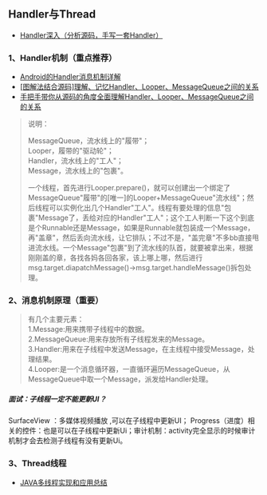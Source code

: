 ## Handler与Thread
- [Handler深入（分析源码，手写一套Handler）](https://www.jianshu.com/p/91aa90886347)


### 1、Handler机制（重点推荐）
- [Android的Handler消息机制详解](http://www.jianshu.com/p/c21a15aec3b1)
- [[图解法结合源码]理解、记忆Handler、Looper、MessageQueue之间的关系](http://blog.csdn.net/Shenpibaipao/article/details/70214927)
- [手把手带你从源码的角度全面理解Handler、Looper、MessageQueue之间的关系](http://blog.csdn.net/yang_song_song/article/details/76212532)

> 说明：
>
> MessageQueue，流水线上的"履带"；  
Looper，履带的"驱动轮"；  
Handler，流水线上的"工人"；  
Message，流水线上的"包裹"。  
>
> 一个线程，首先进行Looper.prepare()，就可以创建出一个绑定了MessageQueue"履带"的[唯一]的Looper+MessageQueue"流水线"；然后线程可以实例化出几个Handler"工人"。线程有要处理的信息"包裹"Message了，丢给对应的Handler"工人"；这个工人判断一下这个到底是个Runnable还是Message，如果是Runnable就包装成一个Message，再"盖章"，然后丢向流水线，让它排队；不过不是，"盖完章"不多bb直接甩进流水线。一个Message"包裹"到了流水线的队首，就要被拿出来，根据刚刚盖的章，各找各妈各回各家，该上哪上哪，然后进行msg.target.diapatchMessage()->msg.target.handleMessage()拆包处理。


### 2、消息机制原理（重要）
> 有几个主要元素：  
1.Message:用来携带子线程中的数据。  
2.MessageQueue:用来存放所有子线程发来的Message。  
3.Handler:用来在子线程中发送Message，在主线程中接受Message，处理结果。  
4.Looper:是一个消息循环器，一直循环遍历MessageQueue，从MessageQueue中取一个Message，派发给Handler处理。  

##### 面试：子线程一定不能更新UI？ 
SurfaceView ：多媒体视频播放 ,可以在子线程中更新UI； Progress（进度）相关的控件：也是可以在子线程中更新Ui；审计机制：activity完全显示的时候审计机制才会去检测子线程有没有更新Ui。


### 3、Thread线程
- [JAVA多线程实现和应用总结](http://www.cnblogs.com/yezhenhan/archive/2010/01/09/2317636.html)



